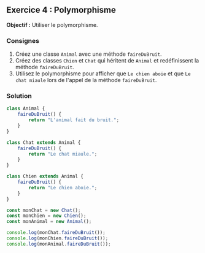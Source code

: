 ## Exercice 4 : Polymorphisme

**Objectif :** Utiliser le polymorphisme.

### Consignes

1. Créez une classe `Animal` avec une méthode `faireDuBruit`.
2. Créez des classes `Chien` et `Chat` qui héritent de `Animal` et redéfinissent la méthode `faireDuBruit`.
3. Utilisez le polymorphisme pour afficher que `Le chien aboie` et que `Le chat miaule` lors de l'appel de la méthode `faireDuBruit`.

### Solution


```js
class Animal {
    faireDuBruit() {
        return "L'animal fait du bruit.";
    }
}

class Chat extends Animal {
    faireDuBruit() {
        return "Le chat miaule.";
    }
}

class Chien extends Animal {
    faireDuBruit() {
        return "Le chien aboie.";
    }
}

const monChat = new Chat();
const monChien = new Chien();
const monAnimal = new Animal();

console.log(monChat.faireDuBruit());
console.log(monChien.faireDuBruit());
console.log(monAnimal.faireDuBruit());
```